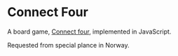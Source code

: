 # Connect Four
A board game, [Connect four](https://en.wikipedia.org/wiki/Connect_Four), implemented in JavaScript.

Requested from special plance in Norway. 
